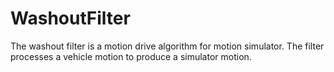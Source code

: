 # WashoutFilter
The washout filter is a motion drive algorithm for motion simulator.
The filter processes a vehicle motion to produce a simulator motion.
